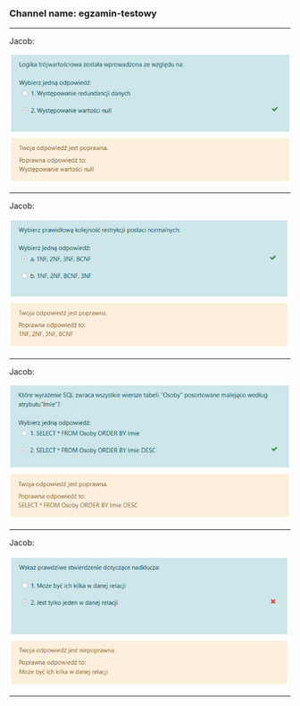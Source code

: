 ### Channel name: egzamin-testowy
___

Jacob: 





![unknown.png](806710543267921950_unknown.png?raw=true)

___
Jacob: 





![unknown.png](806710570115792916_unknown.png?raw=true)

___
Jacob: 





![unknown.png](806710601509634068_unknown.png?raw=true)

___
Jacob: 





![unknown.png](806710633831464960_unknown.png?raw=true)

___